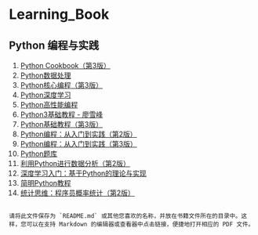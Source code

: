 # Learning_Book

## Python 编程与实践

1. [Python Cookbook（第3版）](./Python%20Cookbook%EF%BC%88%E7%AC%AC3%E7%89%88%EF%BC%89.pdf)
2. [Python数据处理](./Python%E6%95%B0%E6%8D%AE%E5%A4%84%E7%90%86.pdf)
3. [Python核心编程（第3版）](./Python%E6%A0%B8%E5%BF%83%E7%BC%96%E7%A8%8B%EF%BC%88%E7%AC%AC3%E7%89%88%EF%BC%89.pdf)
4. [Python深度学习](./Python%E6%B7%B1%E5%BA%A6%E5%AD%A6%E4%B9%A0.pdf)
5. [Python高性能编程](./Python%E9%AB%98%E6%80%A7%E8%83%BD%E7%BC%96%E7%A8%8B.pdf)
6. [Python3基础教程 - 廖雪峰](./Python3%E5%9F%BA%E7%A1%80%E6%95%99%E7%A8%8B-%E5%BB%96%E9%9B%AA%E5%B3%B0.pdf)
7. [Python基础教程（第3版）](./Python%E5%9F%BA%E7%A1%80%E6%95%99%E7%A8%8B%EF%BC%88%E7%AC%AC3%E7%89%88%EF%BC%89.pdf)
8. [Python编程：从入门到实践（第2版）](./Python%E7%BC%96%E7%A8%8B%EF%BC%9A%E4%BB%8E%E5%85%A5%E9%97%A8%E5%88%B0%E5%AE%9E%E8%B7%B5%EF%BC%88%E7%AC%AC2%E7%89%88%EF%BC%89.pdf)
9. [Python编程：从入门到实践（第3版）](./Python%E7%BC%96%E7%A8%8B%EF%BC%9A%E4%BB%8E%E5%85%A5%E9%97%A8%E5%88%B0%E5%AE%9E%E8%B7%B5%EF%BC%88%E7%AC%AC3%E7%89%88%EF%BC%89.pdf)
10. [Python题库](./Python%E9%A2%98%E5%BA%93.pdf)
11. [利用Python进行数据分析（第2版）](./%E5%88%A9%E7%94%A8Python%E8%BF%9B%E8%A1%8C%E6%95%B0%E6%8D%AE%E5%88%86%E6%9E%90%28%E7%AC%AC2%E7%89%88%29.pdf)
12. [深度学习入门：基于Python的理论与实现](./%E6%B7%B1%E5%BA%A6%E5%AD%A6%E4%B9%A0%E5%85%A5%E9%97%A8%EF%BC%9A%E5%9F%BA%E4%BA%8EPython%E7%9A%84%E7%90%86%E8%AE%BA%E4%B8%8E%E5%AE%9E%E7%8E%B0.pdf)
13. [简明Python教程](./%E7%AE%80%E6%98%8EPython%E6%95%99%E7%A8%8B.pdf)
14. [统计思维：程序员概率统计（第2版）](./%E7%BB%9F%E8%AE%A1%E6%80%9D%E7%BB%B4%EF%BC%9A%E7%A8%8B%E5%BA%8F%E5%91%98%E6%A6%82%E7%8E%87%E7%BB%9F%E8%AE%A1%EF%BC%88%E7%AC%AC2%E7%89%88%EF%BC%89.pdf)

```

请将此文件保存为 `README.md` 或其他您喜欢的名称，并放在书籍文件所在的目录中。这样，您可以在支持 Markdown 的编辑器或查看器中点击链接，便捷地打开相应的 PDF 文件。
